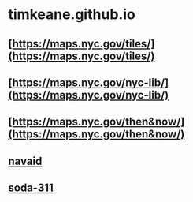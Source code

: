 # timkeane.github.io

## [https://maps.nyc.gov/tiles/](https://maps.nyc.gov/tiles/)

## [https://maps.nyc.gov/nyc-lib/](https://maps.nyc.gov/nyc-lib/)

## [https://maps.nyc.gov/then&now/](https://maps.nyc.gov/then&now/)

## [navaid](./navaid/)

## [soda-311](./soda-311/)
